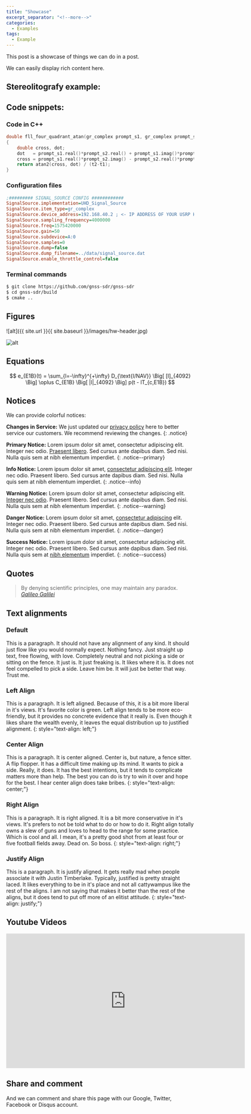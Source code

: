 ```yaml
---
title: "Showcase"
excerpt_separator: "<!--more-->"
categories:
  - Examples
tags:
  - Example
---
```


This post is a showcase of things we can do in a post.


<!--more-->

We can easily display rich content here.


## Stereolitografy example:

<script src="https://embed.github.com/view/3d/hectorbu/Prueba-2/master/USRP_Version4/USRP_Base1.4.stl">
</script>

## Code snippets:

### Code in C++

```cpp
double fll_four_quadrant_atan(gr_complex prompt_s1, gr_complex prompt_s2, double t1, double t2)
{
    double cross, dot;
    dot   = prompt_s1.real()*prompt_s2.real() + prompt_s1.imag()*prompt_s2.imag();
    cross = prompt_s1.real()*prompt_s2.imag() - prompt_s2.real()*prompt_s1.imag();
    return atan2(cross, dot) / (t2-t1);
}
```

### Configuration files

```ini
;######### SIGNAL_SOURCE CONFIG ############
SignalSource.implementation=UHD_Signal_Source
SignalSource.item_type=gr_complex
SignalSource.device_address=192.168.40.2 ; <- IP ADDRESS OF YOUR USRP HERE
SignalSource.sampling_frequency=4000000
SignalSource.freq=1575420000
SignalSource.gain=50
SignalSource.subdevice=A:0
SignalSource.samples=0
SignalSource.dump=false
SignalSource.dump_filename=../data/signal_source.dat
SignalSource.enable_throttle_control=false
```


### Terminal commands

```bash
$ git clone https://github.com/gnss-sdr/gnss-sdr
$ cd gnss-sdr/build
$ cmake ..
```


## Figures

![alt]({{ site.url }}{{ site.baseurl }}/images/hw-header.jpg)

![alt](http://www.navipedia.net/images/5/5b/Galileo_Signal_Plan_Fig_3.png)


## Equations

<script src="https://cdn.mathjax.org/mathjax/latest/MathJax.js?config=TeX-AMS-MML_HTMLorMML" type="text/javascript"></script>


$$ e_{E1B}(t) = \sum_{l=-\infty}^{+\infty} D_{\text{I/NAV}} \Big[ [l]_{4092} \Big] \oplus C_{E1B} \Big[ |l|_{4092} \Big] p(t - lT_{c,E1B}) $$

## Notices

We can provide colorful notices:


**Changes in Service:** We just updated our [privacy policy](#) here to better service our customers. We recommend reviewing the changes.
{: .notice}

**Primary Notice:** Lorem ipsum dolor sit amet, consectetur adipiscing elit. Integer nec odio. [Praesent libero](#). Sed cursus ante dapibus diam. Sed nisi. Nulla quis sem at nibh elementum imperdiet.
{: .notice--primary}

**Info Notice:** Lorem ipsum dolor sit amet, [consectetur adipiscing elit](#). Integer nec odio. Praesent libero. Sed cursus ante dapibus diam. Sed nisi. Nulla quis sem at nibh elementum imperdiet.
{: .notice--info}

**Warning Notice:** Lorem ipsum dolor sit amet, consectetur adipiscing elit. [Integer nec odio](#). Praesent libero. Sed cursus ante dapibus diam. Sed nisi. Nulla quis sem at nibh elementum imperdiet.
{: .notice--warning}

**Danger Notice:** Lorem ipsum dolor sit amet, [consectetur adipiscing](#) elit. Integer nec odio. Praesent libero. Sed cursus ante dapibus diam. Sed nisi. Nulla quis sem at nibh elementum imperdiet.
{: .notice--danger}

**Success Notice:** Lorem ipsum dolor sit amet, consectetur adipiscing elit. Integer nec odio. Praesent libero. Sed cursus ante dapibus diam. Sed nisi. Nulla quis sem at [nibh elementum](#) imperdiet.
{: .notice--success}

## Quotes

> By denying scientific principles, one may maintain any paradox.
> <cite><a href=" http://www.brainyquote.com/quotes/quotes/g/galileogal381321.html">Galileo Galilei</a></cite>


## Text alignments

### Default

This is a paragraph. It should not have any alignment of any kind. It should just flow like you would normally expect. Nothing fancy. Just straight up text, free flowing, with love. Completely neutral and not picking a side or sitting on the fence. It just is. It just freaking is. It likes where it is. It does not feel compelled to pick a side. Leave him be. It will just be better that way. Trust me.

### Left Align

This is a paragraph. It is left aligned. Because of this, it is a bit more liberal in it's views. It's favorite color is green. Left align tends to be more eco-friendly, but it provides no concrete evidence that it really is. Even though it likes share the wealth evenly, it leaves the equal distribution up to justified alignment.
{: style="text-align: left;"}

### Center Align

This is a paragraph. It is center aligned. Center is, but nature, a fence sitter. A flip flopper. It has a difficult time making up its mind. It wants to pick a side. Really, it does. It has the best intentions, but it tends to complicate matters more than help. The best you can do is try to win it over and hope for the best. I hear center align does take bribes.
{: style="text-align: center;"}

### Right Align

This is a paragraph. It is right aligned. It is a bit more conservative in it's views. It's prefers to not be told what to do or how to do it. Right align totally owns a slew of guns and loves to head to the range for some practice. Which is cool and all. I mean, it's a pretty good shot from at least four or five football fields away. Dead on. So boss.
{: style="text-align: right;"}

### Justify Align

This is a paragraph. It is justify aligned. It gets really mad when people associate it with Justin Timberlake. Typically, justified is pretty straight laced. It likes everything to be in it's place and not all cattywampus like the rest of the aligns. I am not saying that makes it better than the rest of the aligns, but it does tend to put off more of an elitist attitude.
{: style="text-align: justify;"}

## Youtube Videos

<iframe width="640" height="360" src="https://www.youtube.com/embed/fwmqiP8kPRE?controls=0&amp;showinfo=0" frameborder="0" allowfullscreen></iframe>


## Share and comment

And we can comment and share this page with our Google, Twitter, Facebook or Disqus account.
